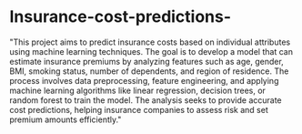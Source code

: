 # Insurance-cost-predictions-
"This project aims to predict insurance costs based on individual attributes using machine learning techniques. The goal is to develop a model that can estimate insurance premiums by analyzing features such as age, gender, BMI, smoking status, number of dependents, and region of residence. The process involves data preprocessing, feature engineering, and applying machine learning algorithms like linear regression, decision trees, or random forest to train the model. The analysis seeks to provide accurate cost predictions, helping insurance companies to assess risk and set premium amounts efficiently."

